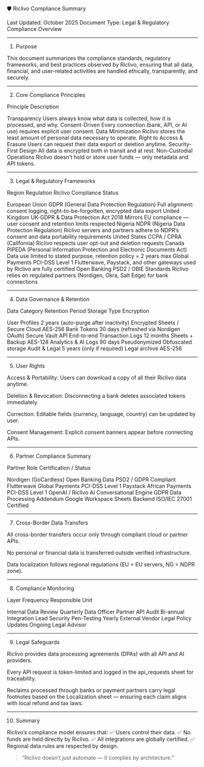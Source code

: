 🛡️ Riclivo Compliance Summary

Last Updated: October 2025
Document Type: Legal & Regulatory Compliance Overview


---

1. Purpose

This document summarizes the compliance standards, regulatory frameworks, and best practices observed by Riclivo, ensuring that all data, financial, and user-related activities are handled ethically, transparently, and securely.


---

2. Core Compliance Principles

Principle	Description

Transparency	Users always know what data is collected, how it is processed, and why.
Consent-Driven	Every connection (bank, API, or AI use) requires explicit user consent.
Data Minimization	Riclivo stores the least amount of personal data necessary to operate.
Right to Access & Erasure	Users can request their data export or deletion anytime.
Security-First Design	All data is encrypted both in transit and at rest.
Non-Custodial Operations	Riclivo doesn’t hold or store user funds — only metadata and API tokens.



---

3. Legal & Regulatory Frameworks

Region	Regulation	Riclivo Compliance Status

European Union	GDPR (General Data Protection Regulation)	Full alignment: consent logging, right-to-be-forgotten, encrypted data export
United Kingdom	UK-GDPR & Data Protection Act 2018	Mirrors EU compliance — user consent and retention limits respected
Nigeria	NDPR (Nigeria Data Protection Regulation)	Riclivo servers and partners adhere to NDPR’s consent and data portability requirements
United States	CCPA / CPRA (California)	Riclivo respects user opt-out and deletion requests
Canada	PIPEDA (Personal Information Protection and Electronic Documents Act)	Data use limited to stated purpose, retention policy = 2 years max
Global Payments	PCI-DSS Level 1	Flutterwave, Paystack, and other gateways used by Riclivo are fully certified
Open Banking	PSD2 / OBIE Standards	Riclivo relies on regulated partners (Nordigen, Okra, Salt Edge) for bank connections



---

4. Data Governance & Retention

Data Category	Retention Period	Storage Type	Encryption

User Profiles	2 years (auto-purge after inactivity)	Encrypted Sheets / Secure Cloud	AES-256
Bank Tokens	30 days (refreshed via Nordigen OAuth)	Secure Vault API	End-to-end
Transaction Logs	12 months	Sheets + Backup	AES-128
Analytics & AI Logs	90 days	Pseudonymized	Obfuscated storage
Audit & Legal	5 years (only if required)	Legal archive	AES-256



---

5. User Rights

Access & Portability: Users can download a copy of all their Riclivo data anytime.

Deletion & Revocation: Disconnecting a bank deletes associated tokens immediately.

Correction: Editable fields (currency, language, country) can be updated by user.

Consent Management: Explicit consent banners appear before connecting APIs.



---

6. Partner Compliance Summary

Partner	Role	Certification / Status

Nordigen (GoCardless)	Open Banking Data	PSD2 / GDPR Compliant
Flutterwave	Global Payments	PCI-DSS Level 1
Paystack	African Payments	PCI-DSS Level 1
OpenAI / Riclivo AI	Conversational Engine	GDPR Data Processing Addendum
Google Workspace	Sheets Backend	ISO/IEC 27001 Certified



---

7. Cross-Border Data Transfers

All cross-border transfers occur only through compliant cloud or partner APIs.

No personal or financial data is transferred outside verified infrastructure.

Data localization follows regional regulations (EU = EU servers, NG = NDPR zone).



---

8. Compliance Monitoring

Layer	Frequency	Responsible Unit

Internal Data Review	Quarterly	Data Officer
Partner API Audit	Bi-annual	Integration Lead
Security Pen-Testing	Yearly	External Vendor
Legal Policy Updates	Ongoing	Legal Advisor



---

9. Legal Safeguards

Riclivo provides data processing agreements (DPAs) with all API and AI providers.

Every API request is token-limited and logged in the api_requests sheet for traceability.

Reclaims processed through banks or payment partners carry legal footnotes based on the Localization sheet — ensuring each claim aligns with local refund and tax laws.



---

10. Summary

Riclivo’s compliance model ensures that:
✅ Users control their data.
✅ No funds are held directly by Riclivo.
✅ All integrations are globally certified.
✅ Regional data rules are respected by design.

> “Riclivo doesn’t just automate — it complies by architecture.”
